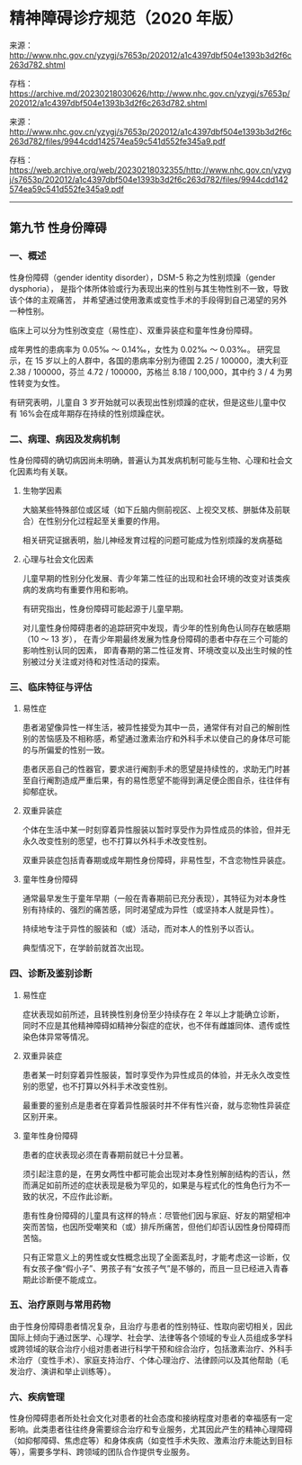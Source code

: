 # 精神障碍诊疗规范（2020 年版）

来源：<http://www.nhc.gov.cn/yzygj/s7653p/202012/a1c4397dbf504e1393b3d2f6c263d782.shtml>

存档：<https://archive.md/20230218030626/http://www.nhc.gov.cn/yzygj/s7653p/202012/a1c4397dbf504e1393b3d2f6c263d782.shtml>

来源：<http://www.nhc.gov.cn/yzygj/s7653p/202012/a1c4397dbf504e1393b3d2f6c263d782/files/9944cdd142574ea59c541d552fe345a9.pdf>

存档：<https://web.archive.org/web/20230218032355/http://www.nhc.gov.cn/yzygj/s7653p/202012/a1c4397dbf504e1393b3d2f6c263d782/files/9944cdd142574ea59c541d552fe345a9.pdf>

---

## 第九节 性身份障碍

### 一、概述

性身份障碍（gender identity disorder），DSM-5 称之为性别烦躁（gender dysphoria），
是指个体所体验或行为表现出来的性别与其生物性别不一致，导致该个体的主观痛苦，
并希望通过使用激素或变性手术的手段得到自己渴望的另外一种性别。

临床上可以分为性别改变症（易性症）、双重异装症和童年性身份障碍。

成年男性的患病率为 0.05‰ ～ 0.14‰，女性为 0.02‰ ～ 0.03‰。
研究显示，在 15 岁以上的人群中，各国的患病率分别为德国 2.25 / 100000，澳大利亚 2.38 / 100000，芬兰 4.72 / 100000，苏格兰 8.18 / 100,000，其中约 3 / 4 为男性转变为女性。

有研究表明，儿童自 3 岁开始就可以表现出性别烦躁的症状，但是这些儿童中仅有 16%会在成年期存在持续的性别烦躁症状。

### 二、病理、病因及发病机制

性身份障碍的确切病因尚未明确，普遍认为其发病机制可能与生物、心理和社会文化因素均有关联。

1. 生物学因素

   大脑某些特殊部位或区域（如下丘脑内侧前视区、上视交叉核、胼胝体及前联合）在性别分化过程起至关重要的作用。

   相关研究证据表明，胎儿神经发育过程的问题可能成为性别烦躁的发病基础

1. 心理与社会文化因素

   儿童早期的性别分化发展、青少年第二性征的出现和社会环境的改变对该类疾病的发病均有重要作用和影响。

   有研究指出，性身份障碍可能起源于儿童早期。

   对儿童性身份障碍患者的追踪研究中发现，青少年的性别角色认同存在敏感期（10 ～ 13 岁），
   在青少年期最终发展为性身份障碍的患者中存在三个可能的影响性别认同的因素，
   即青春期的第二性征发育、环境改变以及出生时候的性别被过分关注或对待和对性活动的探索。

### 三、临床特征与评估

1. 易性症

   患者渴望像异性一样生活，被异性接受为其中一员，通常伴有对自己的解剖性别的苦恼感及不相称感，希望通过激素治疗和外科手术以使自己的身体尽可能的与所偏爱的性别一致。

   患者厌恶自己的性器官，要求进行阉割手术的愿望是持续性的，求助无门时甚至自行阉割造成严重后果，有的易性愿望不能得到满足便企图自杀，往往伴有抑郁症状。

1. 双重异装症

   个体在生活中某一时刻穿着异性服装以暂时享受作为异性成员的体验，但并无永久改变性别的愿望，也不打算以外科手术改变性别。

   双重异装症包括青春期或成年期性身份障碍，非易性型，不含恋物性异装症。

1. 童年性身份障碍

   通常最早发生于童年早期（一般在青春期前已充分表现），其特征为对本身性别有持续的、强烈的痛苦感，同时渴望成为异性（或坚持本人就是异性）。

   持续地专注于异性的服装和（或）活动，而对本人的性别予以否认。

   典型情况下，在学龄前就首次出现。

### 四、诊断及鉴别诊断

1. 易性症

   症状表现如前所述，且转换性别身份至少持续存在 2 年以上才能确立诊断，
   同时不应是其他精神障碍如精神分裂症的症状，也不伴有雌雄同体、遗传或性染色体异常等情况。

1. 双重异装症

   患者某一时刻穿着异性服装，暂时享受作为异性成员的体验，并无永久改变性别的愿望，也不打算以外科手术改变性别。

   最重要的鉴别点是患者在穿着异性服装时并不伴有性兴奋，就与恋物性异装症区别开来。

1. 童年性身份障碍

   患者的症状表现必须在青春期前就已十分显著。

   须引起注意的是，在男女两性中都可能会出现对本身性别解剖结构的否认，然而满足如前所述的症状表现是极为罕见的，如果是与程式化的性角色行为不一致的状况，不应作此诊断。

   患有性身份障碍的儿童具有这样的特点：尽管他们因与家庭、好友的期望相冲突而苦恼，也因所受嘲笑和（或）排斥所痛苦，但他们却否认因性身份障碍而苦恼。

   只有正常意义上的男性或女性概念出现了全面紊乱时，才能考虑这一诊断，仅有女孩子像“假小子”、男孩子有“女孩子气”是不够的，而且一旦已经进入青春期此诊断便不能成立。

### 五、治疗原则与常用药物

由于性身份障碍患者情况复杂，且治疗与患者的性别特征、性取向密切相关，因此国际上倾向于通过医学、心理学、社会学、法律等各个领域的专业人员组成多学科或跨领域的联合治疗小组对患者进行科学干预和综合治疗，包括激素治疗、外科手术治疗（变性手术）、家庭支持治疗、个体心理治疗、法律顾问以及其他帮助（毛发治疗、演讲和举止训练等）。

### 六、疾病管理

性身份障碍患者所处社会文化对患者的社会态度和接纳程度对患者的幸福感有一定影响。此类患者往往终身需要综合治疗和专业服务，尤其因此产生的精神心理障碍（如抑郁障碍、焦虑症等）和身体疾病（如变性手术失败、激素治疗未能达到目标等），需要多学科、跨领域的团队合作提供专业服务。
